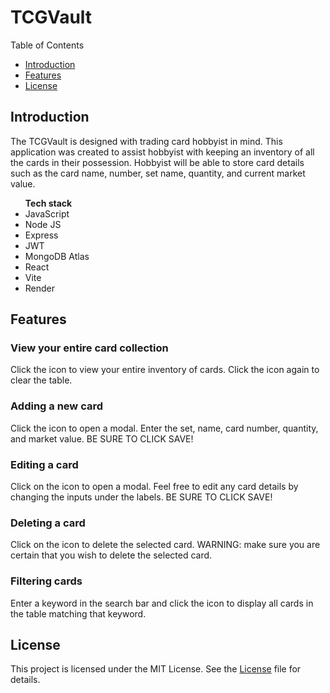 # TCGVault

Table of Contents

<ul>
  <li><a href="https://github.com/Ronin619/TCGVault/blob/master/README.md#introduction">Introduction</a></li>
  <li><a href="https://github.com/Ronin619/TCGVault/blob/master/README.md#features">Features</a></li>
  <li><a href="https://github.com/Ronin619/TCGVault/blob/master/README.md#license">License</a></li>
</ul>

<h2>Introduction</h2>

<p>
  The TCGVault is designed with trading card hobbyist in mind. This application was created to assist hobbyist with keeping an inventory of all the cards in their possession. Hobbyist will be able to store card
details such as the card name, number, set name, quantity, and current market value.
</p>
<ul> <strong>Tech stack</strong>
  <li>JavaScript</li>
  <li>Node JS</li>
   <li>Express</li>
   <li>JWT</li>
   <li>MongoDB Atlas</li>
   <li>React</li>
   <li>Vite</li>
   <li>Render</li>
</ul>

<h2>Features</h2>

<h3>View your entire card collection</h3>
  
<p>Click the icon to view your entire inventory of cards. Click the icon again to clear the table.</p>

<h3>Adding a new card</h3>

<p>Click the icon to open a modal.
Enter the set, name, card number, quantity, and market value. BE SURE TO CLICK SAVE!</p>

<h3>Editing a card</h3>

<p>Click on the icon to open a modal.
Feel free to edit any card details by changing the inputs under the labels. BE SURE TO CLICK SAVE!</p>

<h3>Deleting a card</h3>

<p>Click on the icon to delete the selected card.
WARNING: make sure you are certain that you wish to delete the selected card.</p>

<h3>Filtering cards</h3>

<p>Enter a keyword in the search bar and click the 
icon to display all cards in the table matching that keyword.</p>

<h2>License</h2>

<p>This project is licensed under the MIT License. See the <a href="https://github.com/Ronin619/TCGVault/blob/master/LICENSE">License</a> file for details.</p>



